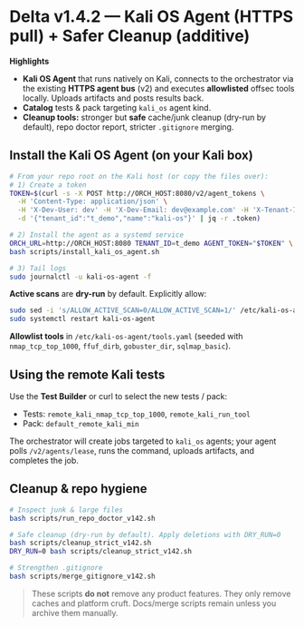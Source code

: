 # Delta v1.4.2 — Kali OS Agent (HTTPS pull) + Safer Cleanup (additive)

**Highlights**
- **Kali OS Agent** that runs natively on Kali, connects to the orchestrator via the existing **HTTPS agent bus** (v2) and executes **allowlisted** offsec tools locally. Uploads artifacts and posts results back.
- **Catalog** tests & pack targeting `kali_os` agent kind.
- **Cleanup tools:** stronger but **safe** cache/junk cleanup (dry-run by default), repo doctor report, stricter `.gitignore` merging.

## Install the Kali OS Agent (on your Kali box)
```bash
# From your repo root on the Kali host (or copy the files over):
# 1) Create a token
TOKEN=$(curl -s -X POST http://ORCH_HOST:8080/v2/agent_tokens \
  -H 'Content-Type: application/json' \
  -H 'X-Dev-User: dev' -H 'X-Dev-Email: dev@example.com' -H 'X-Tenant-Id: t_demo' \
  -d '{"tenant_id":"t_demo","name":"kali-os"}' | jq -r .token)

# 2) Install the agent as a systemd service
ORCH_URL=http://ORCH_HOST:8080 TENANT_ID=t_demo AGENT_TOKEN="$TOKEN" \
bash scripts/install_kali_os_agent.sh

# 3) Tail logs
sudo journalctl -u kali-os-agent -f
```

**Active scans** are **dry-run** by default. Explicitly allow:
```bash
sudo sed -i 's/ALLOW_ACTIVE_SCAN=0/ALLOW_ACTIVE_SCAN=1/' /etc/kali-os-agent/config.env
sudo systemctl restart kali-os-agent
```

**Allowlist tools** in `/etc/kali-os-agent/tools.yaml` (seeded with `nmap_tcp_top_1000`, `ffuf_dirb`, `gobuster_dir`, `sqlmap_basic`).

## Using the remote Kali tests
Use the **Test Builder** or curl to select the new tests / pack:
- Tests: `remote_kali_nmap_tcp_top_1000`, `remote_kali_run_tool`
- Pack: `default_remote_kali_min`

The orchestrator will create jobs targeted to `kali_os` agents; your agent polls `/v2/agents/lease`, runs the command, uploads artifacts, and completes the job.

## Cleanup & repo hygiene
```bash
# Inspect junk & large files
bash scripts/run_repo_doctor_v142.sh

# Safe cleanup (dry-run by default). Apply deletions with DRY_RUN=0
bash scripts/cleanup_strict_v142.sh
DRY_RUN=0 bash scripts/cleanup_strict_v142.sh

# Strengthen .gitignore
bash scripts/merge_gitignore_v142.sh
```

> These scripts **do not** remove any product features. They only remove caches and platform cruft. Docs/merge scripts remain unless you archive them manually.
